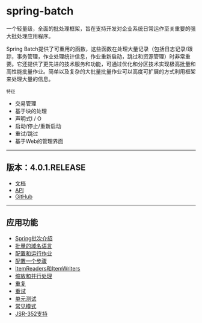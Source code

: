 #   spring-batch

一个轻量级，全面的批处理框架，旨在支持开发对企业系统日常运作至关重要的强大批处理应用程序。

Spring Batch提供了可重用的函数，这些函数在处理大量记录（包括日志记录/跟踪，事务管理，作业处理统计信息，作业重新启动，跳过和资源管理）时非常重要。它还提供了更先进的技术服务和功能，可通过优化和分区技术实现极高批量和高性能批量作业。简单以及复杂的大批量批量作业可以高度可扩展的方式利用框架来处理大量的信息。

`特征`
-   交易管理
-   基于块的处理
-   声明式I / O
-   启动/停止/重新启动
-   重试/跳过
-   基于Web的管理界面

----

##  版本：4.0.1.RELEASE
-   [文档](https://docs.spring.io/spring-batch/4.0.x/reference/html/index.html)
-   [API](https://docs.spring.io/spring-batch/4.0.x/api/index.html)
-   [GitHub](https://github.com/spring-projects/spring-batch)

----

##  应用功能
-   [Spring批次介绍](section010000.md)
-   [批量的域名语言](section020000.md)
-   [配置和运行作业](section030000.md)
-   [配置一个步骤](section040000.md)
-   [ItemReaders和ItemWriters](section050000.md)
-   [缩放和并行处理](section060000.md)
-   [重复](section070000.md)
-   [重试](section080000.md)
-   [单元测试](section090000.md)
-   [常见模式](section100000.md)
-   [JSR-352支持](section110000.md)



